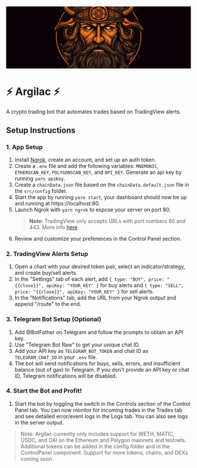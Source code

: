 ![Logo](./public/banner.png)

# ⚡️ Argilac ⚡️

A crypto trading bot that automates trades based on TradingView alerts.

## Setup Instructions

### 1. App Setup

1. Install [Ngrok](https://ngrok.com), create an account, and set up an auth token.
2. Create a `.env` file and add the following variables: `MNEMONIC`, `ETHERSCAN_KEY`, `POLYGONSCAN_KEY`, and `API_KEY`. Generate an api key by running `yarn apiKey`.
3. Create a `chainData.json` file based on the `chainData.default.json` file in the `src/config` folder.
4. Start the app by running `yarn start`, your dashboard should now be up and running at https://localhost:80.
5. Launch Ngrok with `yarn ngrok` to expose your server on port 80.
   > **Note:** TradingView only accepts URLs with port numbers 80 and 443. More info [here](https://www.tradingview.com/support/solutions/43000529348-about-webhooks/)
6. Review and customize your preferences in the Control Panel section.

### 2. TradingView Alerts Setup

1. Open a chart with your desired token pair, select an indicator/strategy, and create buy/sell alerts.
2. In the "Settings" tab of each alert, add `{ type: "BUY", price: "{{close}}", apiKey: "YOUR_KEY" }` for buy alerts and `{ type: "SELL", price: "{{close}}", apiKey: "YOUR_KEY" }` for sell alerts.
3. In the "Notifications" tab, add the URL from your Ngrok output and append "/route" to the end.

### 3. Telegram Bot Setup (Optional)

1. Add @BotFather on Telegram and follow the prompts to obtain an API key.
2. Use "Telegram Bot Raw" to get your unique chat ID.
3. Add your API key as `TELEGRAM_BOT_TOKEN` and chat ID as `TELEGRAM_CHAT_ID` in your `.env` file.
4. The bot will send notifications for buys, sells, errors, and insufficient balance (out of gas) to Telegram. If you don't provide an API key or chat ID, Telegram notifications will be disabled.

### 4. Start the Bot and Profit!

1. Start the bot by toggling the switch in the Controls section of the Control Panel tab. You can now monitor for incoming trades in the Trades tab and see detailed error/event logs in the Logs tab. You can also see logs in the server output.

> Note: Argilac currently only includes support for WETH, MATIC, USDC, and DAI on the Ethereum and Polygon mainnets and testnets. Additional tokens can be added in the config folder and in the ControlPanel component. Support for more tokens, chains, and DEXs coming soon.
